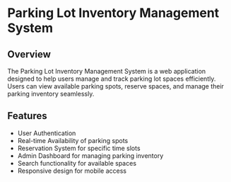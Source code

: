 # Parking Lot Inventory Management System

## Overview

The Parking Lot Inventory Management System is a web application designed to help users manage and track parking lot spaces efficiently. Users can view available parking spots, reserve spaces, and manage their parking inventory seamlessly.

## Features

- User Authentication
- Real-time Availability of parking spots
- Reservation System for specific time slots
- Admin Dashboard for managing parking inventory
- Search functionality for available spaces
- Responsive design for mobile access
